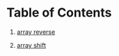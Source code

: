 # Table of Contents

1. [array reverse](https://github.com/layanabushaweesh/data-structures-and-algorithms-401/blob/array-reverse/array-reverse/README.md)

2. [array shift](https://github.com/layanabushaweesh/data-structures-and-algorithms-401/tree/main/array-shift)
